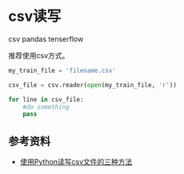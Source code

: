 # csv读写

csv
pandas
tenserflow

推荐使用csv方式。

```python
my_train_file = 'filename.csv'

csv_file = csv.reader(open(my_train_file, 'r'))

for line in csv_file:
	#do something
	pass
```

## 参考资料

- [使用Python读写csv文件的三种方法](https://www.cnblogs.com/cloud-ken/p/8432999.html)